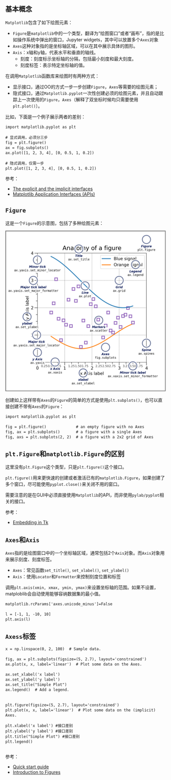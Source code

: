 ## 基本概念

`Matplotlib`包含了如下绘图元素：

- `Figure`是`matplotlib`中的一个类型，翻译为“绘图窗口”或者“画布”，指的是比如操作系统中弹出的窗口，Jupyter widgets，其中可以放置多个`Axes`对象
- `Axes`这种对象指的是坐标轴区域，可以在其中展示具体的图形。
- `Axis`：x轴和y轴，代表水平和垂直的轴线。
    - 刻度：刻度标示坐标轴的分隔，包括最小刻度和最大刻度。
    - 刻度标签：表示特定坐标轴的值。

在调用`Matplotlib`函数库来绘图时有两种方式：

- 显示接口，通过OO的方式一步一步创建`Figure`，`Axes`等需要的绘图元素；
- 隐式接口，通过`Matplotlib.pyplot`一次性创建必须的绘图元素，并且自动跟踪上一次使用的`Figure`，`Axes`（解释了双坐标时候均只需要使用`plt.plot()`）。

比如，下面是一个例子展示两者的差别：

```
import matplotlib.pyplot as plt

# 显式调用，必须分三步
fig = plt.figure()
ax = fig.subplots()
ax.plot([1, 2, 3, 4], [0, 0.5, 1, 0.2])

# 隐式调用，仅需一步
plt.plot([1, 2, 3, 4], [0, 0.5, 1, 0.2])
```

参考：

- [The explicit and the implicit interfaces](https://matplotlib.org/stable/users/explain/quick_start.html#the-explicit-and-the-implicit-interfaces)
- [Matplotlib Application Interfaces (APIs)](https://matplotlib.org/stable/users/explain/figure/api_interfaces.html#api-interfaces)

## `Figure`

这是一个`Figure`的示意图，包括了多种绘图元素：

![](figure.png)

创建如上这样带有`Axes`的`Figure`的简单的方式是使用`plt.subplots()`，也可以直接创建不带有`Axes`的`Figure`：

```
import matplotlib.pyplot as plt

fig = plt.figure()             # an empty figure with no Axes
fig, ax = plt.subplots()       # a figure with a single Axes
fig, axs = plt.subplots(2, 2)  # a figure with a 2x2 grid of Axes  
```

## `plt.Figure`和`matplotlib.Figure`的区别

这里没有`plt.Figure`这个类型，只是`plt.figure()`这个接口。

`plt.figure()`用来更快速的创建或者激活已有的`matplotlib.Figure`，如果创建了多个窗口，尽可能使用`pyplot.close()`来关闭不用的窗口。

需要注意的是在GUI中必须直接使用`Matplotlib`的API，而非使用`pylab/pyplot`相关的接口。

参考：

- [Embedding in Tk](https://matplotlib.org/stable/gallery/user_interfaces/embedding_in_tk_sgskip.html#embedding-in-tk)

## `Axes`和`Axis`

`Axes`指的是绘图窗口中的一个坐标轴区域，通常包括2个`Axis`对象。而`Axis`对象用来展示刻度、刻度标签。

- `Axes`：常见函数`set_title()`, `set_xlabel()`, `set_ylabel()`
- `Axis`：使用`Locator`和`Formatter`来控制刻度位置和标签

调用`plt.axis(xmin, xmax, ymin, ymax)`来设置坐标轴的范围。如果不设置，matploblib会自动使用能够容纳数据集的最小值。

```
matplotlib.rcParams['axes.unicode_minus']=False

l = [-1, 1, -10, 10]
plt.axis(l)
```

## `Axess`标签

```
x = np.linspace(0, 2, 100)  # Sample data.

fig, ax = plt.subplots(figsize=(5, 2.7), layout='constrained')
ax.plot(x, x, label='linear')  # Plot some data on the Axes.

ax.set_xlabel('x label')
ax.set_ylabel('y label')
ax.set_title("Simple Plot")
ax.legend()  # Add a legend.


plt.figure(figsize=(5, 2.7), layout='constrained')
plt.plot(x, x, label='linear')  # Plot some data on the (implicit) Axes.

plt.xlabel('x label') #接口差别
plt.ylabel('y label') #接口差别
plt.title("Simple Plot") #接口差别
plt.legend()
```

## 

参考：

- [Quick start guide](https://matplotlib.org/stable/users/explain/quick_start.html)
- [Introduction to Figures](https://matplotlib.org/stable/users/explain/figure/figure_intro.html)